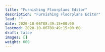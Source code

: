 ```yaml
---
title: "Furnishing Floorplans Editor"
description: "Furnishing Floorplans Editor"
lead: ""
date: 2020-10-06T08:49:15+00:00
lastmod: 2020-10-06T08:49:15+00:00
draft: false
images: []
weight: 600
---
```

